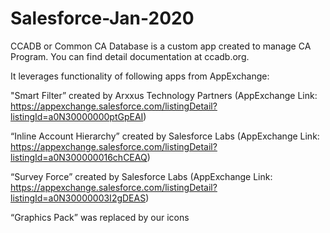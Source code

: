 # Salesforce-Jan-2020

CCADB or Common CA Database is a custom app created to manage CA Program. You can find detail documentation at ccadb.org.

It leverages functionality of following apps from AppExchange:

"Smart Filter” created by Arxxus Technology Partners (AppExchange Link: https://appexchange.salesforce.com/listingDetail?listingId=a0N30000000ptGpEAI)

“Inline Account Hierarchy” created by Salesforce Labs (AppExchange Link: https://appexchange.salesforce.com/listingDetail?listingId=a0N300000016chCEAQ)

“Survey Force” created by Salesforce Labs (AppExchange Link: https://appexchange.salesforce.com/listingDetail?listingId=a0N30000003I2gDEAS)

“Graphics Pack” was replaced by our icons
